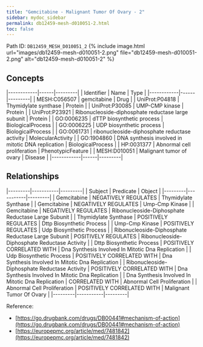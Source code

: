```yaml
---
title: "Gemcitabine - Malignant Tumor Of Ovary - 2"
sidebar: mydoc_sidebar
permalink: db12459-mesh-d010051-2.html
toc: false 
---
```



Path ID: `DB12459_MESH_D010051_2`
{% include image.html url="images/db12459-mesh-d010051-2.png" file="db12459-mesh-d010051-2.png" alt="db12459-mesh-d010051-2" %}

## Concepts

|------------|------|---------|
| Identifier | Name | Type    |
|------------|------|---------|
| MESH:C056507 | gemcitabine | Drug |
| UniProt:P04818 | Thymidylate synthase | Protein |
| UniProt:P30085 | UMP-CMP kinase | Protein |
| UniProt:P23921 | Ribonucleoside-diphosphate reductase large subunit | Protein |
| GO:0006235 | dTTP biosynthetic process | BiologicalProcess |
| GO:0006225 | UDP biosynthetic process | BiologicalProcess |
| GO:0061731 | ribonucleoside-diphosphate reductase activity | MolecularActivity |
| GO:1904860 | DNA synthesis involved in mitotic DNA replication | BiologicalProcess |
| HP:0031377 | Abnormal cell proliferation | PhenotypicFeature |
| MESH:D010051 | Malignant tumor of ovary | Disease |
|------------|------|---------|

## Relationships

|---------|-----------|---------|
| Subject | Predicate | Object  |
|---------|-----------|---------|
| Gemcitabine | NEGATIVELY REGULATES | Thymidylate Synthase |
| Gemcitabine | NEGATIVELY REGULATES | Ump-Cmp Kinase |
| Gemcitabine | NEGATIVELY REGULATES | Ribonucleoside-Diphosphate Reductase Large Subunit |
| Thymidylate Synthase | POSITIVELY REGULATES | Dttp Biosynthetic Process |
| Ump-Cmp Kinase | POSITIVELY REGULATES | Udp Biosynthetic Process |
| Ribonucleoside-Diphosphate Reductase Large Subunit | POSITIVELY REGULATES | Ribonucleoside-Diphosphate Reductase Activity |
| Dttp Biosynthetic Process | POSITIVELY CORRELATED WITH | Dna Synthesis Involved In Mitotic Dna Replication |
| Udp Biosynthetic Process | POSITIVELY CORRELATED WITH | Dna Synthesis Involved In Mitotic Dna Replication |
| Ribonucleoside-Diphosphate Reductase Activity | POSITIVELY CORRELATED WITH | Dna Synthesis Involved In Mitotic Dna Replication |
| Dna Synthesis Involved In Mitotic Dna Replication | CORRELATED WITH | Abnormal Cell Proliferation |
| Abnormal Cell Proliferation | POSITIVELY CORRELATED WITH | Malignant Tumor Of Ovary |
|---------|-----------|---------|

Reference: 
  - [https://go.drugbank.com/drugs/DB00441#mechanism-of-action](https://go.drugbank.com/drugs/DB00441#mechanism-of-action)
  - [https://europepmc.org/article/med/7481842](https://europepmc.org/article/med/7481842)
